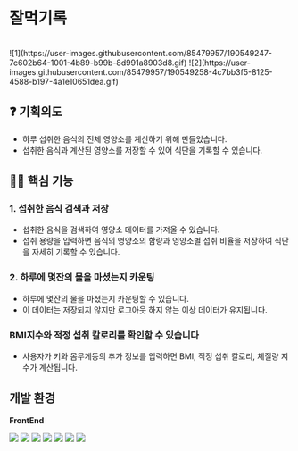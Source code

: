# 잘먹기록

<br>
![1](https://user-images.githubusercontent.com/85479957/190549247-7c602b64-1001-4b89-b99b-8d991a8903d8.gif)
![2](https://user-images.githubusercontent.com/85479957/190549258-4c7bb3f5-8125-4588-b197-4a1e10651dea.gif)
</br>


## ❓ 기획의도

- 하루 섭취한 음식의 전체 영양소를 계산하기 위해 만들었습니다.
- 섭취한 음식과 계산된 영양소를 저장할 수 있어 식단을 기록할 수 있습니다.

## 🙋‍♀️ 핵심 기능  
### 1. 섭취한 음식 검색과 저장
- 섭취한 음식을 검색하여 영양소 데이터를 가져올 수 있습니다. 
- 섭취 용량을 입력하면 음식의 영양소의 함량과 영양소별 섭취 비율을 저장하여 식단을 자세히 기록할 수 있습니다.
### 2. 하루에 몇잔의 물을 마셨는지 카운팅
- 하루에 몇잔의 물을 마셨는지 카운팅할 수 있습니다.
- 이 데이터는 저장되지 않지만 로그아웃 하지 않는 이상 데이터가 유지됩니다.
### BMI지수와 적정 섭취 칼로리를 확인할 수 있습니다
- 사용자가 키와 몸무게등의 추가 정보를 입력하면 BMI, 적정 섭취 칼로리, 체질량 지수가 계산됩니다.

## **개발 환경**

**FrontEnd**

<p>

<img src="https://img.shields.io/badge/javascript-F7DF1E?style=flat-square&logo=javascript&logoColor=white"/>
<img src="https://img.shields.io/badge/react-61DAFB?style=flat-square&logo=react&logoColor=white"/>
<img src="https://img.shields.io/badge/React Router-CA4245?style=flat-square&logo=React Router&logoColor=white"/>
<img src="https://img.shields.io/badge/styled-components-DB7093?style=flat-square&logo=styled-components&logoColor=white"/>
<img src="https://img.shields.io/badge/Ant Design -0170FE?style=flat-square&logo=Ant Design&logoColor=white"/>
<img src="https://img.shields.io/badge/Firebase-FFCA28?style=flat-square&logo=Firebase&logoColor=white"/>
<img src="https://img.shields.io/badge/Redux-sagaFFCA28?style=flat-square&logo=Redux-Saga&logoColor=white"/>
</p>
